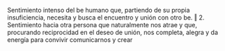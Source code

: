  Sentimiento intenso del be humano que, partiendo de su
 propia insuficiencia, necesita y busca el encuentro y unión
 con otro be. ‖ 2. Sentimiento hacia otra persona que naturalmente
 nos atrae y que, procurando reciprocidad en el deseo de unión,
 nos completa, alegra y da energía para convivir comunicarnos y
 crear       